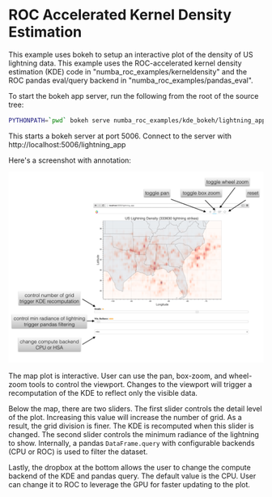 ROC Accelerated Kernel Density Estimation
=========================================

This example uses bokeh to setup an interactive plot of the density of US
lightning data.  This example uses the ROC-accelerated kernel density
estimation (KDE) code in "numba_roc_examples/kerneldensity" and the ROC pandas
eval/query backend in "numba_roc_examples/pandas_eval".

To start the bokeh app server, run the following from the root of the source
tree:

```bash
PYTHONPATH=`pwd` bokeh serve numba_roc_examples/kde_bokeh/lightning_app.py
```

This starts a bokeh server at port 5006.  Connect to the server with
http://localhost:5006/lightning_app

Here's a screenshot with annotation:

![Screenshot](screenshot.png)

The map plot is interactive.  User can use the pan, box-zoom, and wheel-zoom
tools to control the viewport.  Changes to the viewport will trigger a
recomputation of the KDE to reflect only the visible data.

Below the map, there are two sliders.  The first slider controls the detail
level of the plot.  Increasing this value will increase the number of grid.
As a result, the grid division is finer.  The KDE is recomputed when this slider
is changed.  The second slider controls the minimum radiance of the lightning
to show.  Internally, a pandas `DataFrame.query` with configurable backends
(CPU or ROC) is used to filter the dataset.

Lastly, the dropbox at the bottom allows the user to change the compute backend
of the KDE and pandas query.  The default value is the CPU.  User can change
it to ROC to leverage the GPU for faster updating to the plot.
